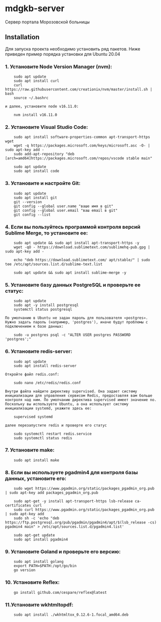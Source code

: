 # mdgkb-server
Сервер портала Морозовской больницы
## Installation
Для запуска проекта необходимо установить ряд пакетов.
Ниже приведен пример порядка установки для Ubuntu 20.04

### 1. Установите Node Version Manager (nvm): 
```
	sudo apt update 
	sudo apt install curl
	curl https://raw.githubusercontent.com/creationix/nvm/master/install.sh | bash
	source ~/.bashrc
```
	и далее, установите node v16.11.0:
```
	nvm install v16.11.0
```
### 2. Установите Visual Studio Code:
```
	sudo apt install software-properties-common apt-transport-https wget
	wget -q https://packages.microsoft.com/keys/microsoft.asc -O- | sudo apt-key add -
	sudo add-apt-repository "deb [arch=amd64]https://packages.microsoft.com/repos/vscode stable main"

	sudo apt update
	sudo apt install code
```
### 3. Установите и настройте Git:
```
	sudo apt update
	sudo apt install git
	git --version
	git config --global user.name "ваше имя в git"
	git config --global user.email "ваш email в git"
	git config --list
```
### 4. Если вы пользуйтесь программой контроля версий Sublime Merge, то установите ее:
```
	sudo apt update && sudo apt install apt-transport-https -y
	wget -qO - https://download.sublimetext.com/sublimehq-pub.gpg | sudo apt-key add -

	echo "deb https://download.sublimetext.com/ apt/stable/" | sudo tee /etc/apt/sources.list.d/sublime-text.list

	sudo apt update && sudo apt install sublime-merge -y
```
### 5. Установите базу данных PostgreSQL и проверьте ее статус:
```
	sudo apt update
	sudo apt -y install postgresql
	systemctl status postgresql
```
	По умолчанию в Ubuntu не задан пароль для пользователя «postgres». Нужно задать пароль (например, 'postgres'), иначе будут проблемы с подключением к базе данных:
```
	sudo -u postgres psql -c "ALTER USER postgres PASSWORD 'postgres';"
```
### 6. Установите redis-server:
```
	sudo apt update
	sudo apt install redis-server
```
	Откройте файл redis.conf:
```
	sudo nano /etc/redis/redis.conf
```
	Внутри файла найдите директиву supervised. Она задает систему инициализации для управления сервисом Redis, предоставляя вам больше контроля над ним. По умолчанию директива supervised имеет значение no. Поскольку вы используете Ubuntu, а она использует систему инициализации systemd, укажите здесь ее: 
```    
	supervised systemd
```
	далее перезапустите redis и проверте его статус
```
	sudo systemctl restart redis.service
	sudo systemctl status redis
```
### 7. Установите make:
```
	sudo apt install make
```
### 8. Если вы используете pgadmin4 для контроля базы данных, установите его: 
```
	sudo wget https://www.pgadmin.org/static/packages_pgadmin_org.pub | sudo apt-key add packages_pgadmin_org.pub

	sudo apt-get -y install apt-transport-https lsb-release ca-certificates curl
	sudo curl https://www.pgadmin.org/static/packages_pgadmin_org.pub | sudo apt-key add
	sudo sh -c 'echo "deb https://ftp.postgresql.org/pub/pgadmin/pgadmin4/apt/$(lsb_release -cs) pgadmin4 main" > /etc/apt/sources.list.d/pgadmin4.list'

	sudo apt-get update
	sudo apt install pgadmin4
```
### 9. Установите Goland и проверьте его версию:
```
	sudo apt install golang
	export PATH=$PATH:/opt/go/bin
	go version
```
### 10. Установите Reflex:
```
	go install github.com/cespare/reflex@latest  
```
### 11.Установите  wkhtmltopdf:
```
	sudo apt install ./wkhtmltox_0.12.6-1.focal_amd64.deb
```